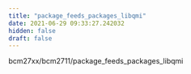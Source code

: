```yaml
---
title: "package_feeds_packages_libqmi"
date: 2021-06-29 09:33:27.242032
hidden: false
draft: false
---
```


bcm27xx/bcm2711/package_feeds_packages_libqmi

